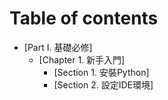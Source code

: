 # Table of contents

* [Part I. 基礎必修]
    * [Chapter 1. 新手入門]
        * [Section 1. 安裝Python]
        * [Section 2. 設定IDE環境]